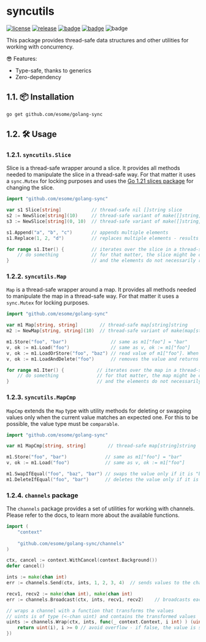 # syncutils

[![license](https://img.shields.io/github/license/esome/golang-sync?style=flat&label=License&labelColor=rgb(45%2C%2049%2C%2054)&color=rgb(113%2C%2016%2C%20126))](LICENSE.md)
[![release](https://img.shields.io/github/v/release/esome/golang-sync?include_prereleases&sort=date&display_name=release&style=flat&label=Release&labelColor=rgb(45%2C%2049%2C%2054)&logo=GitHub&logoColor=rgb(136%2C%20142%2C%20147))](https://github.com/esome/golang-sync/releases)
[![badge](https://github.com/esome/golang-sync/workflows/CodeQL/badge.svg)](https://github.com/esome/golang-sync/actions/workflows/github-code-scanning/codeql)
[![badge](https://github.com/esome/golang-sync/workflows/Go/badge.svg)](https://github.com/esome/golang-sync/actions/workflows/go.yml)
![badge](https://img.shields.io/endpoint?url=https://gist.githubusercontent.com/sGy1980de/b272dbf4526c9be75f7da96352873a71/raw/golang-sync-coverage.json)

This package provides thread-safe data structures and other utilities for working with concurrency.

😎 Features:

* Type-safe, thanks to generics
* Zero-dependency

## 1.1. 📦 Installation

```bash
go get github.com/esome/golang-sync
```

## 1.2. 🛠️ Usage

### 1.2.1. `syncutils.Slice`

Slice is a thread-safe wrapper around a slice. It provides all methods needed to manipulate the slice in a thread-safe way.
For that matter it uses a `sync.Mutex` for locking purposes and uses the [Go 1.21 slices package][go121-slices] for changing the slice.

```go
import "github.com/esome/golang-sync"

var s1 Slice[string]           // thread-safe nil []string slice  
s2 := NewSlice[string](10)     // thread-safe variant of make([]string, 10)
s3 := NewSlice[string](0, 10)  // thread-safe variant of make([]string, 0, 10)

s1.Append("a", "b", "c")       // appends multiple elements
s1.Replace(1, 2, "d")          // replaces multiple elements - results in ["a", "d"]

for range s1.Iter() {          // iterates over the slice in a thread-safe non-blocking way
    // do something            // for that matter, the slice might be changed during the iteration, 
}                              // and the elements do not necessarily reflect any consistent state of the slice    
```

### 1.2.2. `syncutils.Map`

`Map` is a thread-safe wrapper around a map. It provides all methods needed to manipulate the map in a thread-safe way.
For that matter it uses a `sync.Mutex` for locking purposes.

```go
import "github.com/esome/golang-sync"

var m1 Map[string, string]        // thread-safe map[string]string  
m2 := NewMap[string, string](10)  // thread-safe variant of make(map[string]string, 10)

m1.Store("foo", "bar")                // same as m1["foo"] = "bar"
v, ok := m1.Load("foo")               // same as v, ok := m1["foo"]
v, ok := m1.LoadOrStore("foo", "baz") // read value of m1["foo"]. When not found store "baz" and return it 
v, ok := m1.LoadAndDelete("foo")      // removes the value and returns it

for range m1.Iter() {            // iterates over the map in a thread-safe non-blocking way
    // do something              // for that matter, the map might be changed during the iteration, 
}                                // and the elements do not necessarily reflect any consistent state of the map
```

### 1.2.3. `syncutils.MapCmp`

`MapCmp` extends the `Map` type with utility methods for deleting or swapping values only when the current value
matches an expected one. For this to be possible, the value type must be `comparable`.

```go
import "github.com/esome/golang-sync"

var m1 MapCmp[string, string]        // thread-safe map[string]string  

m1.Store("foo", "bar")              // same as m1["foo"] = "bar"
v, ok := m1.Load("foo")             // same as v, ok := m1["foo"]

m1.SwapIfEqual("foo", "baz", "bar") // swaps the value only if it is "bar"
m1.DeleteIfEqual("foo", "bar")      // deletes the value only if it is "bar"
```
### 1.2.4. `channels` package

The `channels` package provides a set of utilities for working with channels.
Please refer to the docs, to learn more about the available functions.  

```go
import (
    "context"
    
    "github.com/esome/golang-sync/channels"
)

ctx, cancel := context.WithCancel(context.Background())
defer cancel()

ints := make(chan int)  
err := channels.Send(ctx, ints, 1, 2, 3, 4)  // sends values to the channel, returns an error if the context is done

recv1, recv2 := make(chan int), make(chan int)   
err := channels.Broadcast(ctx, ints, recv1, recv2)    // broadcasts each value from the ints channel to every recv* channel

// wraps a channel with a function that transforms the values
// uints is of type (<-chan uint) and contains the transformed values
uints := channels.Wrap(ctx, ints, func(_ context.Context, i int) ) (uint, bool) {
	return uint(i), i >= 0 // avoid overflow - if false, the value is skipped
})

```

[go121-slices]: https://tip.golang.org/doc/go1.21#slices
